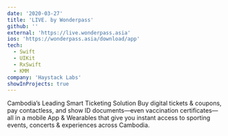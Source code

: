 ```yaml
---
date: '2020-03-27'
title: 'LIVE. by Wonderpass'
github: ''
external: 'https://live.wonderpass.asia'
ios: 'https://wonderpass.asia/download/app'
tech:
  - Swift
  - UIKit
  - RxSwift
  - KMM
company: 'Haystack Labs'
showInProjects: true
---
```

Cambodia’s Leading Smart Ticketing Solution
Buy digital tickets & coupons, pay contactless, and show ID documents—even vaccination certificates—all in a mobile App & Wearables that give you instant access to sporting events, concerts & experiences across Cambodia.
